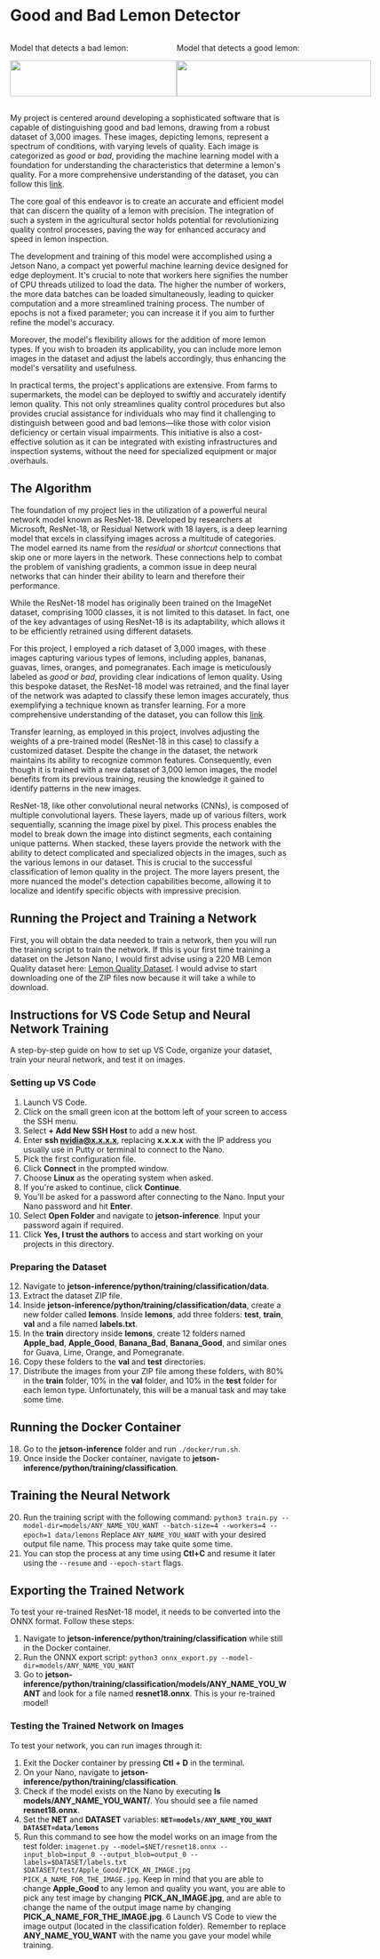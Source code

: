 # Good and Bad Lemon Detector

<div style="display: flex; justify-content: space-between; margin-bottom: 75px">
  <div>
	<p>Model that detects a bad lemon:</p>
    <img src="https://github.com/Stewylol/NVIDIA-Jetson-Nano-Good-and-Bad-Lemon/assets/139058370/e4ea9aed-c4f8-47e2-8bd3-46c71cbc33a8" width="300" height="100%">
  </div>



  <div>
	<p>Model that detects a good lemon:</p>
    <img src="https://github.com/Stewylol/NVIDIA-Jetson-Nano-Good-and-Bad-Lemon/assets/139058370/4484dbe2-0aea-4afc-8ec1-14c4cdab1808" width="350" height="100%">
  </div>
</div>

My project is centered around developing a sophisticated software that is capable of distinguishing good and bad lemons, drawing from a robust dataset of 3,000 images. These images, depicting lemons, represent a spectrum of conditions, with varying levels of quality. Each image is categorized as *good* or *bad*, providing the machine learning model with a foundation for understanding the characteristics that determine a lemon's quality. For a more comprehensive understanding of the dataset, you can follow this [link](https://www.kaggle.com/datasets/yusufemir/lemon-quality-dataset).

The core goal of this endeavor is to create an accurate and efficient model that can discern the quality of a lemon with precision. The integration of such a system in the agricultural sector holds potential for revolutionizing quality control processes, paving the way for enhanced accuracy and speed in lemon inspection.

The development and training of this model were accomplished using a Jetson Nano, a compact yet powerful machine learning device designed for edge deployment. It's crucial to note that workers here signifies the number of CPU threads utilized to load the data. The higher the number of workers, the more data batches can be loaded simultaneously, leading to quicker computation and a more streamlined training process. The number of epochs is not a fixed parameter; you can increase it if you aim to further refine the model's accuracy.

Moreover, the model's flexibility allows for the addition of more lemon types. If you wish to broaden its applicability, you can include more lemon images in the dataset and adjust the labels accordingly, thus enhancing the model's versatility and usefulness.

In practical terms, the project's applications are extensive. From farms to supermarkets, the model can be deployed to swiftly and accurately identify lemon quality. This not only streamlines quality control procedures but also provides crucial assistance for individuals who may find it challenging to distinguish between good and bad lemons—like those with color vision deficiency or certain visual impairments. This initiative is also a cost-effective solution as it can be integrated with existing infrastructures and inspection systems, without the need for specialized equipment or major overhauls.

## The Algorithm
The foundation of my project lies in the utilization of a powerful neural network model known as ResNet-18. Developed by researchers at Microsoft, ResNet-18, or Residual Network with 18 layers, is a deep learning model that excels in classifying images across a multitude of categories. The model earned its name from the *residual* or *shortcut* connections that skip one or more layers in the network. These connections help to combat the problem of vanishing gradients, a common issue in deep neural networks that can hinder their ability to learn and therefore their performance.

While the ResNet-18 model has originally been trained on the ImageNet dataset, comprising 1000 classes, it is not limited to this dataset. In fact, one of the key advantages of using ResNet-18 is its adaptability, which allows it to be efficiently retrained using different datasets.

For this project, I employed a rich dataset of 3,000 images, with these images capturing various types of lemons, including apples, bananas, guavas, limes, oranges, and pomegranates. Each image is meticulously labeled as *good* or *bad*, providing clear indications of lemon quality. Using this bespoke dataset, the ResNet-18 model was retrained, and the final layer of the network was adapted to classify these lemon images accurately, thus exemplifying a technique known as transfer learning. For a more comprehensive understanding of the dataset, you can follow this [link](https://www.kaggle.com/datasets/yusufemir/lemon-quality-dataset).

Transfer learning, as employed in this project, involves adjusting the weights of a pre-trained model (ResNet-18 in this case) to classify a customized dataset. Despite the change in the dataset, the network maintains its ability to recognize common features. Consequently, even though it is trained with a new dataset of 3,000 lemon images, the model benefits from its previous training, reusing the knowledge it gained to identify patterns in the new images.

ResNet-18, like other convolutional neural networks (CNNs), is composed of multiple convolutional layers. These layers, made up of various filters, work sequentially, scanning the image pixel by pixel. This process enables the model to break down the image into distinct segments, each containing unique patterns. When stacked, these layers provide the network with the ability to detect complicated and specialized objects in the images, such as the various lemons in our dataset. This is crucial to the successful classification of lemon quality in the project. The more layers present, the more nuanced the model's detection capabilities become, allowing it to localize and identify specific objects with impressive precision.

## Running the Project and Training a Network
First, you will obtain the data needed to train a network, then you will run the training script to train the network. If this is your first time training a dataset on the Jetson Nano, I would first advise using a 220 MB Lemon Quality dataset here: [Lemon Quality Dataset](https://www.kaggle.com/datasets/yusufemir/lemon-quality-dataset). I would advise to start downloading one of the ZIP files now because it will take a while to download.

## Instructions for VS Code Setup and Neural Network Training

A step-by-step guide on how to set up VS Code, organize your dataset, train your neural network, and test it on images.

### Setting up VS Code

1. Launch VS Code.
2. Click on the small green icon at the bottom left of your screen to access the SSH menu.
3. Select **+ Add New SSH Host** to add a new host.
4. Enter **ssh nvidia@x.x.x.x**, replacing **x.x.x.x** with the IP address you usually use in Putty or terminal to connect to the Nano.
5. Pick the first configuration file.
6. Click **Connect** in the prompted window.
7. Choose **Linux** as the operating system when asked.
8. If you're asked to continue, click **Continue**.
9. You'll be asked for a password after connecting to the Nano. Input your Nano password and hit **Enter**.
10. Select **Open Folder** and navigate to **jetson-inference**. Input your password again if required.
11. Click **Yes, I trust the authors** to access and start working on your projects in this directory.

### Preparing the Dataset

12. Navigate to **jetson-inference/python/training/classification/data**.
13. Extract the dataset ZIP file.
14. Inside **jetson-inference/python/training/classification/data**, create a new folder called **lemons**. Inside **lemons**, add three folders: **test**, **train**, **val** and a file named **labels.txt**.
15. In the **train** directory inside **lemons**, create 12 folders named **Apple_bad**, **Apple_Good**, **Banana_Bad**, **Banana_Good**, and similar ones for Guava, Lime, Orange, and Pomegranate.
16. Copy these folders to the **val** and **test** directories.
17. Distribute the images from your ZIP file among these folders, with 80% in the **train** folder, 10% in the **val** folder, and 10% in the **test** folder for each lemon type. Unfortunately, this will be a manual task and may take some time.

## Running the Docker Container

18. Go to the **jetson-inference** folder and run `./docker/run.sh`.
19. Once inside the Docker container, navigate to **jetson-inference/python/training/classification**.

## Training the Neural Network

20. Run the training script with the following command: `python3 train.py --model-dir=models/ANY_NAME_YOU_WANT --batch-size=4 --workers=4 --epoch=1 data/lemons` Replace `ANY_NAME_YOU_WANT` with your desired output file name. This process may take quite some time.
21. You can stop the process at any time using **Ctl+C** and resume it later using the `--resume` and `--epoch-start` flags.

## Exporting the Trained Network

To test your re-trained ResNet-18 model, it needs to be converted into the ONNX format. Follow these steps:

1. Navigate to **jetson-inference/python/training/classification** while still in the Docker container.
2. Run the ONNX export script: `python3 onnx_export.py --model-dir=models/ANY_NAME_YOU_WANT`
3. Go to **jetson-inference/python/training/classification/models/ANY_NAME_YOU_WANT** and look for a file named **resnet18.onnx**. This is your re-trained model!

### Testing the Trained Network on Images
To test your network, you can run images through it:
1. Exit the Docker container by pressing **Ctl + D** in the terminal.
2. On your Nano, navigate to **jetson-inference/python/training/classification**.
3. Check if the model exists on the Nano by executing **ls models/ANY_NAME_YOU_WANT/**. You should see a file named **resnet18.onnx**.
4. Set the **NET** and **DATASET** variables: **`NET=models/ANY_NAME_YOU_WANT DATASET=data/lemons`**
5. Run this command to see how the model works on an image from the test folder: `imagenet.py --model=$NET/resnet18.onnx --input_blob=input_0 --output_blob=output_0 --labels=$DATASET/labels.txt $DATASET/test/Apple_Good/PICK_AN_IMAGE.jpg PICK_A_NAME_FOR_THE_IMAGE.jpg`. Keep  in mind that you are able to change **Apple_Good** to any lemon and quality you want, you are able to pick any test image by changing **PICK_AN_IMAGE.jpg**, and are able to change the name of the output image name by changing **PICK_A_NAME_FOR_THE_IMAGE.jpg**.
6 Launch VS Code to view the image output (located in the classification folder). Remember to replace **ANY_NAME_YOU_WANT** with the name you gave your model while training.
